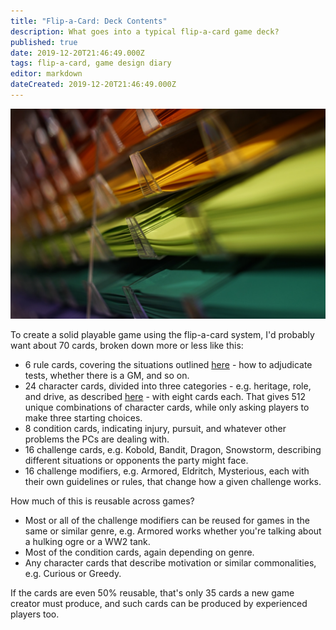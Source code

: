 ```yaml
---
title: "Flip-a-Card: Deck Contents"
description: What goes into a typical flip-a-card game deck?
published: true
date: 2019-12-20T21:46:49.000Z
tags: flip-a-card, game design diary
editor: markdown
dateCreated: 2019-12-20T21:46:49.000Z
---
```


![Featured Image](flip-a-card-deck-contents.jpg)

To create a solid playable game using the flip-a-card system, I'd probably want about 70 cards, broken down more or less like this:

* 6 rule cards, covering the situations outlined [here](/flip-a-card-core-rules/) - how to adjudicate tests, whether there is a GM, and so on.
* 24 character cards, divided into three categories - e.g. heritage, role, and drive, as described [here](/flip-a-card-character-creation/) - with eight cards each. That gives 512 unique combinations of character cards, while only asking players to make three starting choices.
* 8 condition cards, indicating injury, pursuit, and whatever other problems the PCs are dealing with.
* 16 challenge cards, e.g. Kobold, Bandit, Dragon, Snowstorm, describing different situations or opponents the party might face.
* 16 challenge modifiers, e.g. Armored, Eldritch, Mysterious, each with their own guidelines or rules, that change how a given challenge works.

How much of this is reusable across games?

* Most or all of the challenge modifiers can be reused for games in the same or similar genre, e.g. Armored works whether you're talking about a hulking ogre or a WW2 tank.
* Most of the condition cards, again depending on genre.
* Any character cards that describe motivation or similar commonalities, e.g. Curious or Greedy.

If the cards are even 50% reusable, that's only 35 cards a new game creator must produce, and such cards can be produced by experienced players too.


    